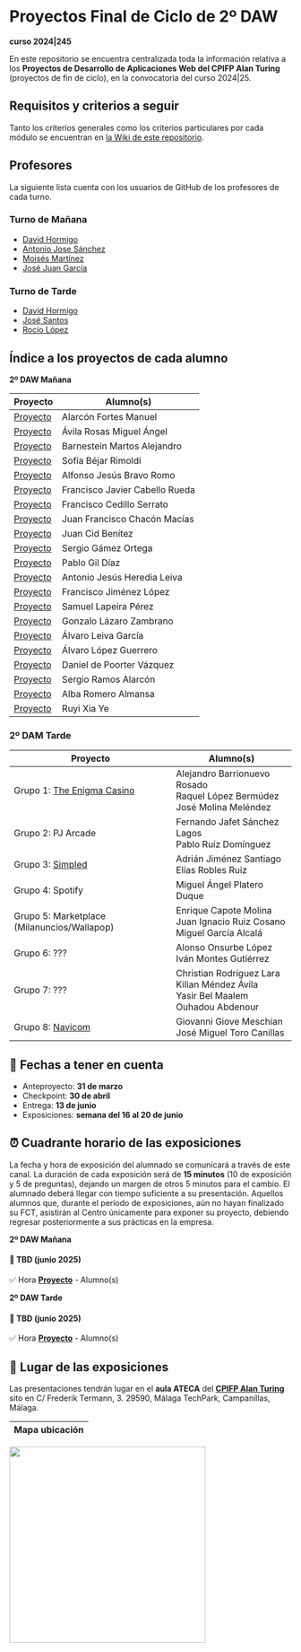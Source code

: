 # Proyectos Final de Ciclo de 2º DAW
**curso 2024|245**

En este repositorio se encuentra centralizada toda la información relativa a los **Proyectos de Desarrollo de Aplicaciones Web del CPIFP Alan Turing** (proyectos de fin de ciclo), en la convocatoria del curso 2024|25.

## Requisitos y criterios a seguir

Tanto los criterios generales como los criterios particulares por cada módulo se encuentran en [la Wiki de este repositorio](https://github.com/CPIFPAlanTuring/2daw-tfc-2425/wiki).

## Profesores 

La siguiente lista cuenta con los usuarios de GitHub de los profesores de cada turno.

### Turno de Mañana

* [David Hormigo](https://github.com/DavidHormigoRamirez)
* [Antonio Jose Sánchez](https://github.com/antoniojosesanchez)
* [Moisés Martínez](https://github.com/MoiCPIFP)
* [José Juan García](https://github.com/jgarmay674)
  
### Turno de Tarde

* [David Hormigo](https://github.com/DavidHormigoRamirez)
* [José Santos]()
* [Rocio López](https://github.com/rlopdav392)

## Índice a los proyectos de cada alumno

**2º DAW Mañana**

|Proyecto | Alumno(s)|
|-----------------------------------------------------------------------------------| ------------------------------|
| [Proyecto](https://github.com/CompiTrabajo2DAW/RETROTECA)                                                                      |Alarcón Fortes Manuel |
| [Proyecto](https://github.com/CompiTrabajo2DAW/RETROTECA)                                                                      |Ávila Rosas Miguel Ángel |
| [Proyecto]()                                                                      |Barnestein Martos Alejandro |
| [Proyecto]()                                                                      |Sofía Béjar Rimoldi |
| [Proyecto]()                                                                      |Alfonso Jesús Bravo Romo |
| [Proyecto]()                                                                      |Francisco Javier Cabello Rueda |
| [Proyecto]()                                                                      |Francisco Cedillo Serrato |
| [Proyecto]()                                                                      |Juan Francisco Chacón Macías |
| [Proyecto]()                                                                      |Juan Cid Benítez |
| [Proyecto]()                                                                      |Sergio Gámez Ortega |
| [Proyecto]()                                                                      |Pablo Gil Díaz |
| [Proyecto]()                                                                      |Antonio Jesús Heredia Leiva |
| [Proyecto]()                                                                      |Francisco Jiménez López |
| [Proyecto]()                                                                      |Samuel Lapeira Pérez |
| [Proyecto]()                                                                      |Gonzalo Lázaro Zambrano |
| [Proyecto]()                                                                      |Álvaro Leiva García |
| [Proyecto]()                                                                      |Álvaro López Guerrero |
| [Proyecto]()                                                                      |Daniel de Poorter Vázquez |
| [Proyecto]()                                                                      |Sergio Ramos Alarcón |
| [Proyecto]()                                                                      |Alba Romero Almansa |
| [Proyecto]()                                                                      |Ruyi Xia Ye |


### 2º DAM Tarde

|Proyecto | Alumno(s)|
| -----------------------------------------------------------------------------------| ------------------------------|
| Grupo 1: [The Enigma Casino](https://github.com/The-Enigma-Casino/The-Enigma-Casino) | Alejandro Barrionuevo Rosado<br/> Raquel López Bermúdez <br/> José Molina Meléndez |
| Grupo 2: PJ Arcade  | Fernando Jafet Sánchez Lagos <br/> Pablo Ruíz Domínguez |
| Grupo 3: [Simpled](https://github.com/AdrianJS2009/Simpled) |  Adrián Jiménez Santiago<br/> Elías Robles Ruiz |
| Grupo 4: Spotify  | Miguel Ángel Platero Duque |
| Grupo 5: Marketplace (Milanuncios/Wallapop)  | Enrique Capote Molina<br/>Juan Ignacio Ruiz Cosano<br/>Miguel García Alcalá |
| Grupo 6: ???  |  Alonso Onsurbe López<br/>Iván Montes Gutiérrez |
| Grupo 7: ???  | Christian Rodríguez Lara<br/>Kilian Méndez Ávila<br/>Yasir Bel Maalem Ouhadou Abdenour  |
| Grupo 8: [Navicom](https://github.com/TheRealGGIOVI/Navicom.git)  | Giovanni Giove Meschian<br/>José Miguel Toro Canillas |


## 📝 Fechas a tener en cuenta
* Anteproyecto: **31 de marzo**
* Checkpoint:  **30 de abril**
* Entrega: **13 de junio**
* Exposiciones: **semana del 16 al 20 de junio** 

## ⏰ Cuadrante horario de las exposiciones

La fecha y hora de exposición del alumnado se comunicará a través de este canal. La duración de cada exposición será de **15 minutos** (10 de exposición y 5 de preguntas), dejando un margen de otros 5 minutos para el cambio. El alumnado deberá llegar con tiempo suficiente a su presentación. Aquellos alumnos que, durante el período de exposiciones, aún no hayan finalizado su FCT, asistirán al Centro únicamente para exponer su proyecto, debiendo regresar posteriormente a sus prácticas en la empresa.

**2º DAW Mañana**
#### :calendar: TBD (junio 2025)

:white_check_mark:  Hora **[Proyecto]()** - Alumno(s)<br/>



**2º DAW Tarde**
#### :calendar: TBD (junio 2025)

:white_check_mark:  Hora **[Proyecto]()** - Alumno(s)<br/>


## :school: Lugar de las exposiciones

Las presentaciones tendrán lugar en el **aula ATECA** del [**CPIFP Alan Turing**](https://maps.app.goo.gl/JThz6bDRVpknfbNh7) sito en C/ Frederik Termann, 3. 29590, Málaga TechPark, Campanillas, Málaga.

Mapa ubicación             | 
:-------------------------:|
<a href="https://maps.app.goo.gl/JThz6bDRVpknfbNh7" target="_blank"><img src="https://github.com/CPIFPAlanTuring/2daw-tfc-2324/blob/main/CPIFP_mapa_ubicación.png" width="350" /></a> 
